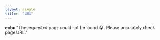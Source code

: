 ```yaml
---
layout: single
title:  "404"
---
```


**echo** "The requested page could not be found :sob:. Please accurately check page URL."
